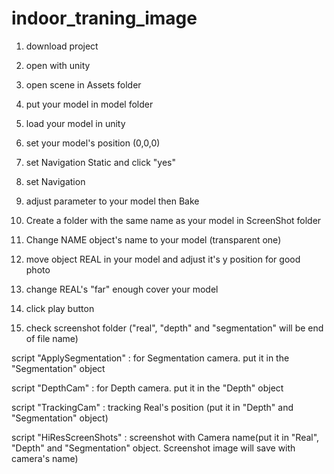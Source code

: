 # indoor_traning_image

1. download project

2. open with unity

3. open scene in Assets folder

4. put your model in model folder

5. load your model in unity

6. set your model's position (0,0,0)

7. set Navigation Static and click "yes"
  
8. set Navigation

9. adjust parameter to your model then Bake

10. Create a folder with the same name as your model in ScreenShot folder

11. Change NAME object's name to your model (transparent one)

12. move object REAL in your model and adjust it's y position for good photo

13. change REAL's "far" enough cover your model

14. click play button

15. check screenshot folder ("real", "depth" and "segmentation" will be end of file name)

script "ApplySegmentation" : for Segmentation camera. put it in the "Segmentation" object

script "DepthCam" : for Depth camera. put it in the "Depth" object

script "TrackingCam" : tracking Real's position (put it in "Depth" and "Segmentation" object)

script "HiResScreenShots" : screenshot with Camera name(put it in "Real", "Depth" and "Segmentation" object. Screenshot image will save with camera's name)

